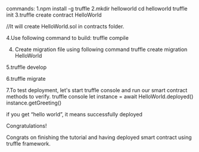 commands:
1.npm install -g truffle
2.mkdir helloworld
    cd helloworld
    truffle init
3.truffle create contract HelloWorld

//It will create HelloWorld.sol in contracts folder.

4.Use following command to build:
    truffle compile

4. Create migration file using following command
    truffle create migration HelloWorld    

5.truffle develop

6.truffle migrate

7.To test deployment, let's start truffle console and run our smart contract methods to verify.
    truffle console
    let instance = await HelloWorld.deployed()
    instance.getGreeting()

if you get “hello world”, it means successfully deployed 

Congratulations!

Congrats on finishing the tutorial and having deployed smart contract using truffle framework. 
